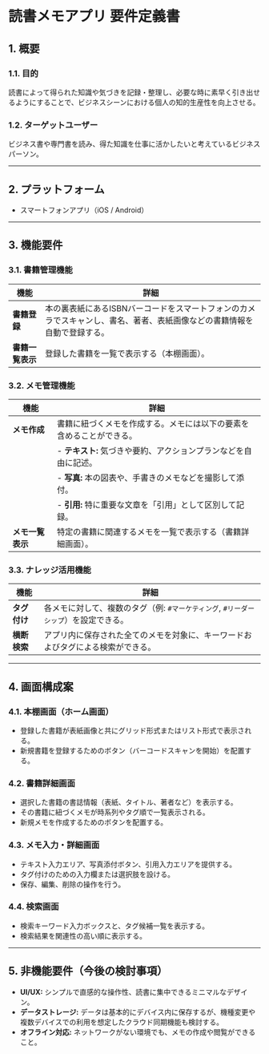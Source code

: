 # 読書メモアプリ 要件定義書

## 1. 概要

### 1.1. 目的
読書によって得られた知識や気づきを記録・整理し、必要な時に素早く引き出せるようにすることで、ビジネスシーンにおける個人の知的生産性を向上させる。

### 1.2. ターゲットユーザー
ビジネス書や専門書を読み、得た知識を仕事に活かしたいと考えているビジネスパーソン。

---

## 2. プラットフォーム
- スマートフォンアプリ（iOS / Android）

---

## 3. 機能要件

### 3.1. 書籍管理機能
| 機能 | 詳細 |
|---|---|
| **書籍登録** | 本の裏表紙にあるISBNバーコードをスマートフォンのカメラでスキャンし、書名、著者、表紙画像などの書籍情報を自動で登録する。 |
| **書籍一覧表示** | 登録した書籍を一覧で表示する（本棚画面）。 |

### 3.2. メモ管理機能
| 機能 | 詳細 |
|---|---|
| **メモ作成** | 書籍に紐づくメモを作成する。メモには以下の要素を含めることができる。 |
| | - **テキスト:** 気づきや要約、アクションプランなどを自由に記述。 |
| | - **写真:** 本の図表や、手書きのメモなどを撮影して添付。 |
| | - **引用:** 特に重要な文章を「引用」として区別して記録。 |
| **メモ一覧表示** | 特定の書籍に関連するメモを一覧で表示する（書籍詳細画面）。 |

### 3.3. ナレッジ活用機能
| 機能 | 詳細 |
|---|---|
| **タグ付け** | 各メモに対して、複数のタグ（例: `#マーケティング`, `#リーダーシップ`）を設定できる。 |
| **横断検索** | アプリ内に保存された全てのメモを対象に、キーワードおよびタグによる検索ができる。 |

---

## 4. 画面構成案

### 4.1. 本棚画面（ホーム画面）
- 登録した書籍が表紙画像と共にグリッド形式またはリスト形式で表示される。
- 新規書籍を登録するためのボタン（バーコードスキャンを開始）を配置する。

### 4.2. 書籍詳細画面
- 選択した書籍の書誌情報（表紙、タイトル、著者など）を表示する。
- その書籍に紐づくメモが時系列やタグ順で一覧表示される。
- 新規メモを作成するためのボタンを配置する。

### 4.3. メモ入力・詳細画面
- テキスト入力エリア、写真添付ボタン、引用入力エリアを提供する。
- タグ付けのための入力欄または選択肢を設ける。
- 保存、編集、削除の操作を行う。

### 4.4. 検索画面
- 検索キーワード入力ボックスと、タグ候補一覧を表示する。
- 検索結果を関連性の高い順に表示する。

---

## 5. 非機能要件（今後の検討事項）
- **UI/UX:** シンプルで直感的な操作性、読書に集中できるミニマルなデザイン。
- **データストレージ:** データは基本的にデバイス内に保存するが、機種変更や複数デバイスでの利用を想定したクラウド同期機能も検討する。
- **オフライン対応:** ネットワークがない環境でも、メモの作成や閲覧ができること。
